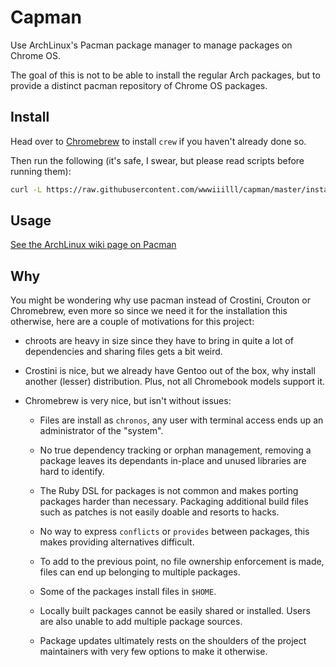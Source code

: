 Capman
======

Use ArchLinux's Pacman package manager to manage packages on Chrome OS.

The goal of this is not to be able to install the regular Arch packages,
but to provide a distinct pacman repository of Chrome OS packages.

Install
-------

Head over to [Chromebrew](http://skycocker.github.io/chromebrew/) to
install `crew` if you haven't already done so.

Then run the following (it's safe, I swear, but please read scripts before
running them):

```sh
curl -L https://raw.githubusercontent.com/wwwiiilll/capman/master/install.sh | bash
```

Usage
-----

[See the ArchLinux wiki page on Pacman](https://wiki.archlinux.org/index.php/Pacman)

Why
---

You might be wondering why use pacman instead of Crostini, Crouton or
Chromebrew, even more so since we need it for the installation this otherwise,
here are a couple of motivations for this project:

- chroots are heavy in size since they have to bring in quite a lot of
  dependencies and sharing files gets a bit weird.

- Crostini is nice, but we already have Gentoo out of the box, why install
  another (lesser) distribution. Plus, not all Chromebook models support it.

- Chromebrew is very nice, but isn't without issues:

  - Files are install as `chronos`, any user with terminal access ends up an
    administrator of the "system".

  - No true dependency tracking or orphan management, removing a package
    leaves its dependants in-place and unused libraries are hard to identify.

  - The Ruby DSL for packages is not common and makes porting packages harder
    than necessary. Packaging additional build files such as patches is not
    easily doable and resorts to hacks.

  - No way to express `conflicts` or `provides` between packages, this makes
    providing alternatives difficult.

  - To add to the previous point, no file ownership enforcement is made,
    files can end up belonging to multiple packages.

  - Some of the packages install files in `$HOME`.

  - Locally built packages cannot be easily shared or installed. Users are
    also unable to add multiple package sources.

  - Package updates ultimately rests on the shoulders of the project
    maintainers with very few options to make it otherwise.
